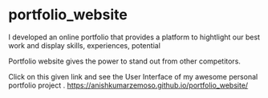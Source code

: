 # portfolio_website
I developed an online portfolio that provides a platform to hightlight our best work and display skills, experiences, potential

Portfolio website gives the power to stand out from other competitors.

Click on this given link and see the User Interface of my awesome personal portfolio project .
https://anishkumarzemoso.github.io/portfolio_website/
